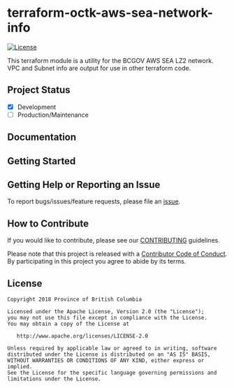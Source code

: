 
# terraform-octk-aws-sea-network-info
[![License](https://img.shields.io/badge/License-Apache%202.0-blue.svg)](./LICENSE)

This terraform module is a utility for the BCGOV AWS SEA LZ2 network. VPC and Subnet info are output for use in other terraform code.

## Project Status

- [x] Development
- [ ] Production/Maintenance

## Documentation
<!--- Point to another readme or create a GitHub Pages (https://guides.github.com/features/pages/) --->

## Getting Started
<!--- setup env vars, secrets, instructions... --->

## Getting Help or Reporting an Issue
<!--- Example below, modify accordingly --->
To report bugs/issues/feature requests, please file an [issue](../../issues).


## How to Contribute
<!--- Example below, modify accordingly --->
If you would like to contribute, please see our [CONTRIBUTING](./CONTRIBUTING.md) guidelines.

Please note that this project is released with a [Contributor Code of Conduct](./CODE_OF_CONDUCT.md). 
By participating in this project you agree to abide by its terms.


## License
<!--- Example below, modify accordingly --->
    Copyright 2018 Province of British Columbia

    Licensed under the Apache License, Version 2.0 (the "License");
    you may not use this file except in compliance with the License.
    You may obtain a copy of the License at

       http://www.apache.org/licenses/LICENSE-2.0

    Unless required by applicable law or agreed to in writing, software
    distributed under the License is distributed on an "AS IS" BASIS,
    WITHOUT WARRANTIES OR CONDITIONS OF ANY KIND, either express or implied.
    See the License for the specific language governing permissions and
    limitations under the License.
